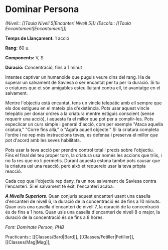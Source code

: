 # Dominar Persona

*(Nivell:: [[Taula Nivell 5|Encanteri Nivell 5]]) (Escola:: [[Taula Encantament|Encantament]])*

**Temps de Llançament:** 1 acció

**Rang:** 60 u.

**Components:** V, S

**Duració:** Concentració, fins a 1 minut

Intentes captivar un humanoide que puguis veure dins del rang. Ha de superar un salvament de Saviesa o ser encantat per tu per la duració. Si tu o criatures que et són amigables esteu lluitant contra ell, té avantatge en el salvament.

Mentre l'objectiu està encantat, tens un vincle telepàtic amb ell sempre que els dos estigueu en el mateix pla d'existència. Pots usar aquest vincle telepàtic per donar ordres a la criatura mentre estiguis conscient (sense requerir una acció), i aquesta fa el millor que pot per a complir-les. Pots especiicar un curs simple i general d'acció, com per exemple "Ataca aquella criatura," "Corre fins allà," o "Agafa aquell objecte." Si la criatura completa l'ordre i no rep més instruccions teves, es defensa i preserva el millor que pot d'acord amb les seves habilitats.

Pots usar la teva acció per prendre control total i precís sobre l'objectiu. Fins el final del teu proper torn, la criatura usa només les accions que triïs, i no fa res que no li permetis. Durant aquesta estona també pots causar que la criatura usi una reacció, però això et requereix usar la teva pròpia reacció.

Cada cop que l'objectiu rep dany, fa un nou salvament de Saviesa contra l'encanteri. Si el salvament té èxit, l'encanteri acaba.

***A Nivells Superiors***. Quan conjuris aquest encanteri usant una casella d'encanteri de nivell 6, la duració de la concentració és de fins a 10 minuts. Quan usis una casella d'encanteri de nivell 7, la duració de la concentració és de fins a 1 hora. Quan usis una casella d'encanteri de nivell 8 o major, la duració de la concentració és de fins a 8 hores.


*Font: Dominate Person, PHB*



Practicants:: [[Classes/Bard|Bard]], [[Classes/Fetiller|Fetiller]], [[Classes/Mag|Mag]],